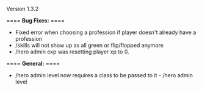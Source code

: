 Version 1.3.2

==== **Bug Fixes:** ====

* Fixed error when choosing a profession if player doesn't already have a profession
* /skills will not show up as all green or flip/flopped anymore
* /hero admin exp was resetting player xp to 0.

==== **General:** ====

* /hero admin level now requires a class to be passed to it - /hero admin level <Player> <class> <value>